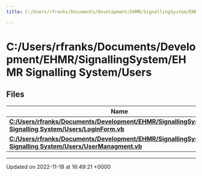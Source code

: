 ```yaml
---
title: C:/Users/rfranks/Documents/Development/EHMR/SignallingSystem/EHMR Signalling System/Users

---
```


# C:/Users/rfranks/Documents/Development/EHMR/SignallingSystem/EHMR Signalling System/Users



## Files

| Name           |
| -------------- |
| **[C:/Users/rfranks/Documents/Development/EHMR/SignallingSystem/EHMR Signalling System/Users/LoginForm.vb](/SignallingSystem-doc/mainsystem/Files/LoginForm_8vb/#file-loginform.vb)**  |
| **[C:/Users/rfranks/Documents/Development/EHMR/SignallingSystem/EHMR Signalling System/Users/UserManagment.vb](/SignallingSystem-doc/mainsystem/Files/UserManagment_8vb/#file-usermanagment.vb)**  |






-------------------------------

Updated on 2022-11-18 at 16:49:21 +0000
